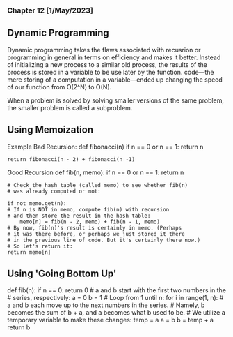 ### Chapter 12 [1/May/2023]

## Dynamic Programming
Dynamic programming takes the flaws associated with recusrion or programming in general in terms on efficiency and 
makes it better. Instead of initializing a new process to a similar old process, the results of the process is stored in a variable to be use later by the function.
code—the
mere storing of a computation in a variable—ended up changing the speed of our function from O(2^N) to O(N).

When a problem is solved by solving smaller versions of the same problem, the smaller problem is called a subproblem.


## Using Memoization
Example
Bad Recursion:
 def fibonacci(n)
    if n == 0 or n == 1:
        return n
    
    return fibonacci(n - 2) + fibonacci(n -1)

Good Recursion
def fib(n, memo):
    if n == 0 or n == 1:
        return n
    
    # Check the hash table (called memo) to see whether fib(n)
    # was already computed or not:
    
    if not memo.get(n):
    # If n is NOT in memo, compute fib(n) with recursion
    # and then store the result in the hash table:
        memo[n] = fib(n - 2, memo) + fib(n - 1, memo)
    # By now, fib(n)'s result is certainly in memo. (Perhaps
    # it was there before, or perhaps we just stored it there
    # in the previous line of code. But it's certainly there now.)
    # So let's return it:
    return memo[n]

## Using 'Going Bottom Up'
def fib(n):
    if n == 0:
        return 0
    # a and b start with the first two numbers in the
    # series, respectively:
    a = 0
    b = 1
    # Loop from 1 until n:
    for i in range(1, n):
    # a and b each move up to the next numbers in the series.
    # Namely, b becomes the sum of b + a, and a becomes what b used to be.
    # We utilize a temporary variable to make these changes:
        temp = a
        a = b
        b = temp + a
    return b